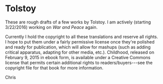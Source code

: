 Tolstoy
=======

These are rough drafts of a few works by Tolstoy. I am actively (starting 3/22/2016) working on _War and Peace_ again.

Currently I hold the copyright to all these translations and reserve all rights. I hope to put them under a fairly permissive license once they're polished and ready for publication, which will allow for mashups (such as adding critical apparatus, adapting for other media, etc.). Childhood, released on February 9, 2015 in ebook form, is available under a Creative Commons license that permits certain additional rights to readers/buyers---see the copyright file for that book for more information.

Chris

